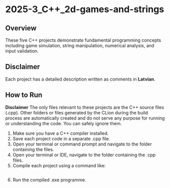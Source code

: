 # 2025-3_C++_2d-games-and-strings

## Overview
These five C++ projects demonstrate fundamental programming concepts including game simulation, string manipulation, numerical analysis, and input validation.

## Disclaimer
Each project has a detailed description written as comments in **Latvian**.

## How to Run

**Disclaimer**
The only files relevant to these projects are the C++ source files (.cpp). Other folders or files generated by the CLion during the build process are automatically created and do not serve any purpose for running or understanding the code. You can safely ignore them.

1. Make sure you have a C++ compiler installed.
2. Save each project code in a separate .cpp file.
3. Open your terminal or command prompt and navigate to the folder containing the files.
4. Open your terminal or IDE, navigate to the folder containing the .cpp files.
5. Compile each project using a command like:
   ```g++ -o project1 project1.cpp
   ```
6. Run the compiled .exe programme.